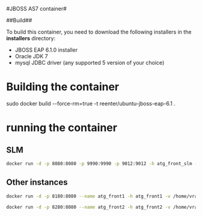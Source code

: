 #JBOSS AS7 container#

##Build##

To build this container, you need to download the following installers in the **installers** directory:

* JBOSS EAP 6.1.0 installer
* Oracle JDK 7 
* mysql JDBC driver (any supported 5 version of your choice)

# Building the container

 sudo docker build --force-rm=true -t reenter/ubuntu-jboss-eap-6.1 .

# running the container

## SLM

```bash
docker run -d -p 8080:8080 -p 9990:9990 -p 9012:9012 -h atg_front_slm --name atg_front_slm -v /home/vrakoton/docker-workspace/runtime/atg/config:/srv/jboss/config -v /home/vrakoton/docker-workspace/runtime/atg/ear/slm:/opt/jboss-eap-6.1/standalone/deployments -v /home/vrakoton/docker-workspace/runtime/atg/log/slm:/var/log/jboss --link database:database  reenter/ubuntu-jboss-eap-6.1 /opt/scripts/jboss.sh start
```

## Other instances

```bash
docker run -d -p 8180:8080 --name atg_front1 -h atg_front1 -v /home/vrakoton/docker-workspace/runtime/atg/config:/srv/jboss/config -v /home/vrakoton/docker-workspace/runtime/atg/ear/front1:/opt/jboss-eap-6.1/standalone/deployments -v /home/vrakoton/docker-workspace/runtime/atg/log/front1:/var/log/jboss --link database:database --link atg_front_slm:atg_front_slm reenter/ubuntu-jboss-eap-6.1 /opt/scripts/jboss.sh start

docker run -d -p 8280:8080 --name atg_front2 -h atg_front2 -v /home/vrakoton/docker-workspace/runtime/atg/config:/srv/jboss/config -v /home/vrakoton/docker-workspace/runtime/atg/ear/front2:/opt/jboss-eap-6.1/standalone/deployments -v /home/vrakoton/docker-workspace/runtime/atg/log/front2:/var/log/jboss --link database:database --link atg_front_slm:atg_front_slm reenter/ubuntu-jboss-eap-6.1 /opt/scripts/jboss.sh start
```